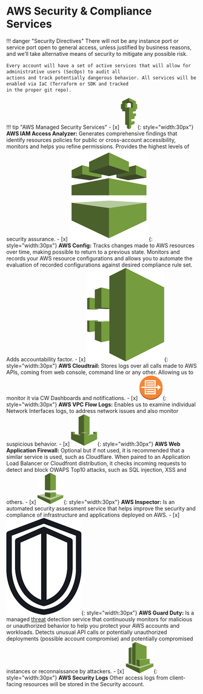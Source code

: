 # AWS Security & Compliance Services

!!! danger "Security Directives"
    There will not be any instance port or service port open to general access, unless justified by business reasons, 
    and we’ll take alternative means of security to mitigate any possible risk.
    
    Every account will have a set of active services that will allow for administrative users (SecOps) to audit all 
    actions and track potentially dangerous behavior. All services will be enabled via IaC (Terraform or SDK and tracked
    in the proper git repo).

!!! tip "AWS Managed Security Services"
    - [x] ![aws-service](../../images/icons/aws-emojipack/SecurityIdentityCompliance_IAM.png){: style="width:30px"}
        **AWS IAM Access Analyzer:** Generates comprehensive findings that identify resources policies for public or 
        cross-account accessibility, monitors and helps you refine permissions. Provides the highest levels of security assurance.
    - [x] ![aws-service](../../images/icons/aws-emojipack/SecurityIdentityCompliance_Config.png){: style="width:30px"}
        **AWS Config:** Tracks changes made to AWS resources over time, making possible to return to a previous state.
         Monitors and records your AWS resource configurations and allows you to automate the evaluation of recorded
          configurations against desired compliance rule set. Adds accountability factor.
    - [x] ![aws-service](../../images/icons/aws-emojipack/SecurityIdentityCompliance_CloudTrail.png){: style="width:30px"}
        **AWS Cloudtrail:** Stores logs over all calls made to AWS APIs, coming from web console, command line or any
         other. Allowing us to monitor it via CW Dashboards and notifications.
    - [x] ![aws-service](../../images/icons/aws-emojipack/NetworkingContentDelivery_AmazonVPC_flowlogs.png){: style="width:30px"}
        **AWS VPC Flow Logs:** Enables us to examine individual Network Interfaces logs, to address network issues and
         also monitor suspicious behavior.
    - [x] ![aws-service](../../images/icons/aws-emojipack/SecurityIdentityCompliance_AWSWAF.png){: style="width:30px"}
        **AWS Web Application Firewall:** Optional but if not used, it is recommended that a similar service is used,
         such as Cloudflare. When paired to an Application Load Balancer or Cloudfront distribution, it checks incoming
          requests to detect and block OWAPS Top10 attacks, such as SQL injection, XSS and others. 
    - [x] ![aws-service](../../images/icons/aws-emojipack/SecurityIdentityCompliance_AmazonInspector.png){: style="width:30px"} 
        **AWS Inspector:**  Is an automated security assessment service that helps improve the security and compliance
         of infrastructure and applications deployed on AWS. 
    - [x] ![aws-service](../../images/icons/aws-emojipack/SecurityIdentityCompliance_AmazonGuardDuty.png){: style="width:30px"}
        **AWS Guard Duty:** Is a managed [threat](https://youtu.be/czsuZXQvD8E?t=947) detection service that
         continuously monitors for malicious or unauthorized behavior to help you protect your AWS accounts and
          workloads. Detects unusual API calls or potentially unauthorized deployments (possible account compromise)
           and potentially compromised instances or reconnaissance by attackers.
    - [x] ![aws-service](../../images/icons/aws-emojipack/ManagementTools_AmazonCloudWatch.png){: style="width:30px"}
        **AWS Security Logs** Other access logs from client-facing resources will be stored in the Security account.